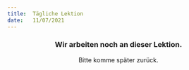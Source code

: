 ```yaml
---
title:  Tägliche Lektion
date:   11/07/2021
---
```


### <center>Wir arbeiten noch an dieser Lektion.</center>
<center>Bitte komme später zurück.</center>